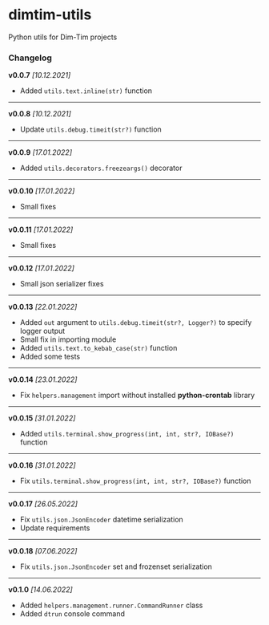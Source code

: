 # dimtim-utils

Python utils for Dim-Tim projects

### Changelog

__v0.0.7__ _\[10.12.2021\]_

* Added `utils.text.inline(str)` function

-------------------------------------------------------------------------------

__v0.0.8__ _\[10.12.2021\]_

* Update `utils.debug.timeit(str?)` function

-------------------------------------------------------------------------------

__v0.0.9__ _\[17.01.2022\]_

* Added `utils.decorators.freezeargs()` decorator

-------------------------------------------------------------------------------

__v0.0.10__ _\[17.01.2022\]_

* Small fixes

-------------------------------------------------------------------------------

__v0.0.11__ _\[17.01.2022\]_

* Small fixes

-------------------------------------------------------------------------------

__v0.0.12__ _\[17.01.2022\]_

* Small json serializer fixes

-------------------------------------------------------------------------------

__v0.0.13__ _\[22.01.2022\]_

* Added `out` argument to `utils.debug.timeit(str?, Logger?)` to specify logger output
* Small fix in importing module
* Added `utils.text.to_kebab_case(str)` function
* Added some tests

-------------------------------------------------------------------------------

__v0.0.14__ _\[23.01.2022\]_

* Fix `helpers.management` import without installed __python-crontab__ library

-------------------------------------------------------------------------------

__v0.0.15__ _\[31.01.2022\]_

* Added `utils.terminal.show_progress(int, int, str?, IOBase?)` function

-------------------------------------------------------------------------------

__v0.0.16__ _\[31.01.2022\]_

* Fix `utils.terminal.show_progress(int, int, str?, IOBase?)` function

-------------------------------------------------------------------------------

__v0.0.17__ _\[26.05.2022\]_

* Fix `utils.json.JsonEncoder` datetime serialization
* Update requirements

-------------------------------------------------------------------------------

__v0.0.18__ _\[07.06.2022\]_

* Fix `utils.json.JsonEncoder` set and frozenset serialization

-------------------------------------------------------------------------------

__v0.1.0__ _\[14.06.2022\]_

* Added `helpers.management.runner.CommandRunner` class
* Added `dtrun` console command
